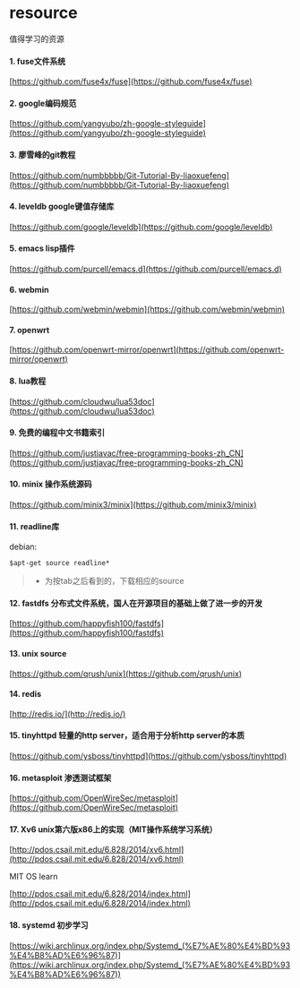 # resource
值得学习的资源

#### 1. fuse文件系统

[https://github.com/fuse4x/fuse](https://github.com/fuse4x/fuse)

#### 2. google编码规范

[https://github.com/yangyubo/zh-google-styleguide](https://github.com/yangyubo/zh-google-styleguide)

#### 3. 廖雪峰的git教程

[https://github.com/numbbbbb/Git-Tutorial-By-liaoxuefeng](https://github.com/numbbbbb/Git-Tutorial-By-liaoxuefeng)

#### 4. leveldb google键值存储库

[https://github.com/google/leveldb](https://github.com/google/leveldb)

#### 5. emacs lisp插件

[https://github.com/purcell/emacs.d](https://github.com/purcell/emacs.d)


#### 6. webmin

[https://github.com/webmin/webmin](https://github.com/webmin/webmin)

#### 7. openwrt

[https://github.com/openwrt-mirror/openwrt](https://github.com/openwrt-mirror/openwrt)

#### 8. lua教程

[https://github.com/cloudwu/lua53doc](https://github.com/cloudwu/lua53doc)

#### 9. 免费的编程中文书籍索引

[https://github.com/justjavac/free-programming-books-zh_CN](https://github.com/justjavac/free-programming-books-zh_CN)

#### 10. minix 操作系统源码

[https://github.com/minix3/minix](https://github.com/minix3/minix)

#### 11. readline库

  debian:
  ```
  $apt-get source readline*
  ```
  > * 为按tab之后看到的，下载相应的source

#### 12. fastdfs 分布式文件系统，国人在开源项目的基础上做了进一步的开发

[https://github.com/happyfish100/fastdfs](https://github.com/happyfish100/fastdfs)

#### 13. unix source

[https://github.com/qrush/unix](https://github.com/qrush/unix)

#### 14. redis

[http://redis.io/](http://redis.io/)

#### 15. tinyhttpd 轻量的http server，适合用于分析http server的本质

  [https://github.com/ysboss/tinyhttpd](https://github.com/ysboss/tinyhttpd)

#### 16. metasploit 渗透测试框架

  [https://github.com/OpenWireSec/metasploit](https://github.com/OpenWireSec/metasploit)

#### 17. Xv6 unix第六版x86上的实现（MIT操作系统学习系统）

  [http://pdos.csail.mit.edu/6.828/2014/xv6.html](http://pdos.csail.mit.edu/6.828/2014/xv6.html)

  MIT OS learn

  [http://pdos.csail.mit.edu/6.828/2014/index.html](http://pdos.csail.mit.edu/6.828/2014/index.html)

#### 18. systemd 初步学习

  [https://wiki.archlinux.org/index.php/Systemd_(%E7%AE%80%E4%BD%93%E4%B8%AD%E6%96%87)](https://wiki.archlinux.org/index.php/Systemd_(%E7%AE%80%E4%BD%93%E4%B8%AD%E6%96%87))
